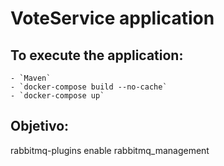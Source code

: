 # VoteService application

## To execute the application: 
    
    - `Maven`
    - `docker-compose build --no-cache`
    - `docker-compose up`

## Objetivo: 


rabbitmq-plugins enable rabbitmq_management
